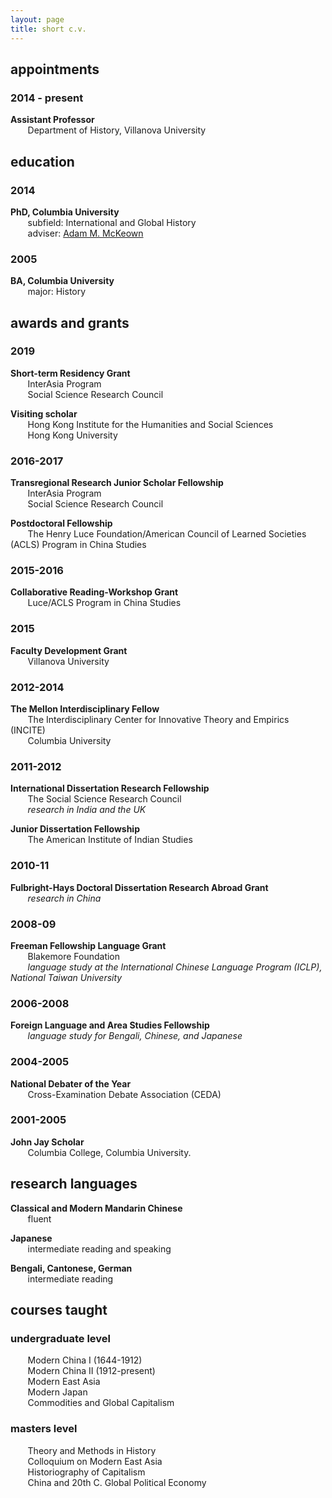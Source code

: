 ```yaml
---
layout: page
title: short c.v.
---
```


## appointments

### 2014 - present  
**Assistant Professor**  
&nbsp;&nbsp;&nbsp;&nbsp;&nbsp;&nbsp; Department of History, Villanova University

## education

### **2014**  
**PhD, Columbia University**     
&nbsp;&nbsp;&nbsp;&nbsp;&nbsp;&nbsp; subfield: International and Global History  
&nbsp;&nbsp;&nbsp;&nbsp;&nbsp;&nbsp; adviser: [Adam M. McKeown](https://www.historians.org/publications-and-directories/perspectives-on-history/december-2017/adam-mckeown-(1965%E2%80%932017))

### **2005**  
**BA, Columbia University**   
&nbsp;&nbsp;&nbsp;&nbsp;&nbsp;&nbsp; major: History

## awards and grants

### **2019**  
**Short-term Residency Grant**   
&nbsp;&nbsp;&nbsp;&nbsp;&nbsp;&nbsp; InterAsia Program    
&nbsp;&nbsp;&nbsp;&nbsp;&nbsp;&nbsp; Social Science Research Council 

**Visiting scholar**  
&nbsp;&nbsp;&nbsp;&nbsp;&nbsp;&nbsp; Hong Kong Institute for the Humanities and Social Sciences  
&nbsp;&nbsp;&nbsp;&nbsp;&nbsp;&nbsp; Hong Kong University

### **2016-2017**  
**Transregional Research Junior Scholar Fellowship**  
&nbsp;&nbsp;&nbsp;&nbsp;&nbsp;&nbsp; InterAsia Program  
&nbsp;&nbsp;&nbsp;&nbsp;&nbsp;&nbsp; Social Science Research Council 

**Postdoctoral Fellowship**  
&nbsp;&nbsp;&nbsp;&nbsp;&nbsp;&nbsp; The Henry Luce Foundation/American Council of Learned Societies (ACLS) Program in China Studies 

### **2015-2016**  
**Collaborative Reading-Workshop Grant**  
&nbsp;&nbsp;&nbsp;&nbsp;&nbsp;&nbsp; Luce/ACLS Program in China Studies

### 2015 
**Faculty Development Grant**  
&nbsp;&nbsp;&nbsp;&nbsp;&nbsp;&nbsp; Villanova University

### **2012-2014**  
**The Mellon Interdisciplinary Fellow**  
&nbsp;&nbsp;&nbsp;&nbsp;&nbsp;&nbsp; The Interdisciplinary Center for Innovative Theory and Empirics (INCITE)  
&nbsp;&nbsp;&nbsp;&nbsp;&nbsp;&nbsp; Columbia University

### **2011-2012**  
**International Dissertation Research Fellowship**  
&nbsp;&nbsp;&nbsp;&nbsp;&nbsp;&nbsp; The Social Science Research Council  
&nbsp;&nbsp;&nbsp;&nbsp;&nbsp;&nbsp; *research in India and the UK*

**Junior Dissertation Fellowship**  
&nbsp;&nbsp;&nbsp;&nbsp;&nbsp;&nbsp; The American Institute of Indian Studies

### **2010-11**  
**Fulbright-Hays Doctoral Dissertation Research Abroad Grant**  
&nbsp;&nbsp;&nbsp;&nbsp;&nbsp;&nbsp; *research in China*

### **2008-09**  
**Freeman Fellowship Language Grant**  
&nbsp;&nbsp;&nbsp;&nbsp;&nbsp;&nbsp; Blakemore Foundation  
&nbsp;&nbsp;&nbsp;&nbsp;&nbsp;&nbsp; *language study at the International Chinese Language Program (ICLP), National Taiwan University*

### **2006-2008**  
**Foreign Language and Area Studies Fellowship**  
&nbsp;&nbsp;&nbsp;&nbsp;&nbsp;&nbsp; *language study for Bengali, Chinese, and Japanese*


### **2004-2005**  
**National Debater of the Year**  
&nbsp;&nbsp;&nbsp;&nbsp;&nbsp;&nbsp; Cross-Examination Debate Association (CEDA) 

### **2001-2005**  
**John Jay Scholar**  
&nbsp;&nbsp;&nbsp;&nbsp;&nbsp;&nbsp; Columbia College, Columbia University.  


## research languages

**Classical and Modern Mandarin Chinese**  
&nbsp;&nbsp;&nbsp;&nbsp;&nbsp;&nbsp; fluent

**Japanese**  
&nbsp;&nbsp;&nbsp;&nbsp;&nbsp;&nbsp; intermediate reading and speaking

**Bengali, Cantonese, German**  
&nbsp;&nbsp;&nbsp;&nbsp;&nbsp;&nbsp; intermediate reading

## courses taught

### undergraduate level

&nbsp;&nbsp;&nbsp;&nbsp;&nbsp;&nbsp; Modern China I (1644-1912)  
&nbsp;&nbsp;&nbsp;&nbsp;&nbsp;&nbsp; Modern China II (1912-present)  
&nbsp;&nbsp;&nbsp;&nbsp;&nbsp;&nbsp; Modern East Asia  
&nbsp;&nbsp;&nbsp;&nbsp;&nbsp;&nbsp; Modern Japan  
&nbsp;&nbsp;&nbsp;&nbsp;&nbsp;&nbsp; Commodities and Global Capitalism


### masters level

&nbsp;&nbsp;&nbsp;&nbsp;&nbsp;&nbsp; Theory and Methods in History  
&nbsp;&nbsp;&nbsp;&nbsp;&nbsp;&nbsp; Colloquium on Modern East Asia  
&nbsp;&nbsp;&nbsp;&nbsp;&nbsp;&nbsp; Historiography of Capitalism  
&nbsp;&nbsp;&nbsp;&nbsp;&nbsp;&nbsp; China and 20th C. Global Political Economy
